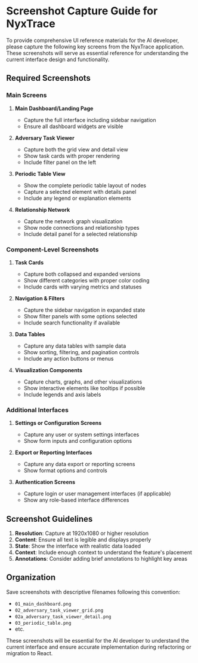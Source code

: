 # Screenshot Capture Guide for NyxTrace

To provide comprehensive UI reference materials for the AI developer, please capture the following key screens from the NyxTrace application. These screenshots will serve as essential reference for understanding the current interface design and functionality.

## Required Screenshots

### Main Screens
1. **Main Dashboard/Landing Page**
   - Capture the full interface including sidebar navigation
   - Ensure all dashboard widgets are visible

2. **Adversary Task Viewer**
   - Capture both the grid view and detail view
   - Show task cards with proper rendering
   - Include filter panel on the left

3. **Periodic Table View**
   - Show the complete periodic table layout of nodes
   - Capture a selected element with details panel
   - Include any legend or explanation elements

4. **Relationship Network**
   - Capture the network graph visualization
   - Show node connections and relationship types
   - Include detail panel for a selected relationship

### Component-Level Screenshots
1. **Task Cards**
   - Capture both collapsed and expanded versions
   - Show different categories with proper color coding
   - Include cards with varying metrics and statuses

2. **Navigation & Filters**
   - Capture the sidebar navigation in expanded state
   - Show filter panels with some options selected
   - Include search functionality if available

3. **Data Tables**
   - Capture any data tables with sample data
   - Show sorting, filtering, and pagination controls
   - Include any action buttons or menus

4. **Visualization Components**
   - Capture charts, graphs, and other visualizations
   - Show interactive elements like tooltips if possible
   - Include legends and axis labels

### Additional Interfaces
1. **Settings or Configuration Screens**
   - Capture any user or system settings interfaces
   - Show form inputs and configuration options

2. **Export or Reporting Interfaces**
   - Capture any data export or reporting screens
   - Show format options and controls

3. **Authentication Screens**
   - Capture login or user management interfaces (if applicable)
   - Show any role-based interface differences

## Screenshot Guidelines

1. **Resolution**: Capture at 1920x1080 or higher resolution
2. **Content**: Ensure all text is legible and displays properly
3. **State**: Show the interface with realistic data loaded
4. **Context**: Include enough context to understand the feature's placement
5. **Annotations**: Consider adding brief annotations to highlight key areas

## Organization

Save screenshots with descriptive filenames following this convention:
- `01_main_dashboard.png`
- `02_adversary_task_viewer_grid.png`
- `02a_adversary_task_viewer_detail.png`
- `03_periodic_table.png`
- etc.

These screenshots will be essential for the AI developer to understand the current interface and ensure accurate implementation during refactoring or migration to React.